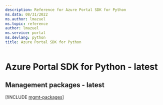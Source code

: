 ```yaml
---
description: Reference for Azure Portal SDK for Python
ms.data: 08/31/2022
ms.author: lmazuel
ms.topic: reference
author: lmazuel
ms.service: portal
ms.devlang: python
title: Azure Portal SDK for Python
---
```

# Azure Portal SDK for Python - latest

## Management packages - latest
[!INCLUDE [mgmt-packages](portal-mgmt-index.md)]
